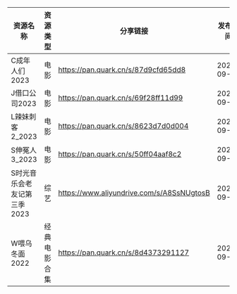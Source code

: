 | 资源名称             | 资源类型   | 分享链接                                      | 发布时间       |
| ---------------- | ------ | ----------------------------------------- | ---------- |
| C成年人们2023        | 电影     | https://pan.quark.cn/s/87d9cfd65dd8       | 2023-09-07 |
| J借口公司2023        | 电影     | https://pan.quark.cn/s/69f28ff11d99       | 2023-09-07 |
| L辣妹刺客2_2023      | 电影     | https://pan.quark.cn/s/8623d7d0d004       | 2023-09-07 |
| S伸冤人3_2023       | 电影     | https://pan.quark.cn/s/50ff04aaf8c2       | 2023-09-07 |
| S时光音乐会老友记第三季2023 | 综艺     | https://www.aliyundrive.com/s/A8SsNUgtosB | 2023-09-07 |
| W喂乌冬面2022        | 经典电影合集 | https://pan.quark.cn/s/8d4373291127       | 2023-09-07 |
